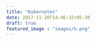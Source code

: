 ```yaml
---
title: "Kubernetes"
date: 2017-11-20T14:46:32+05:30
draft: true
featured_image : "images/k.png"
---
```


